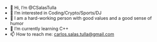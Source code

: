 - 👋 Hi, I’m @CSalasTulla
- 👀 I’m interested in Coding/Crypto/Sports/DJ
- 🥰 I am a hard-working person with good values and a good sense of humor
- 🌱 I’m currently learning C++
- 📫 How to reach me: carlos.salas.tulla@gmail.com

